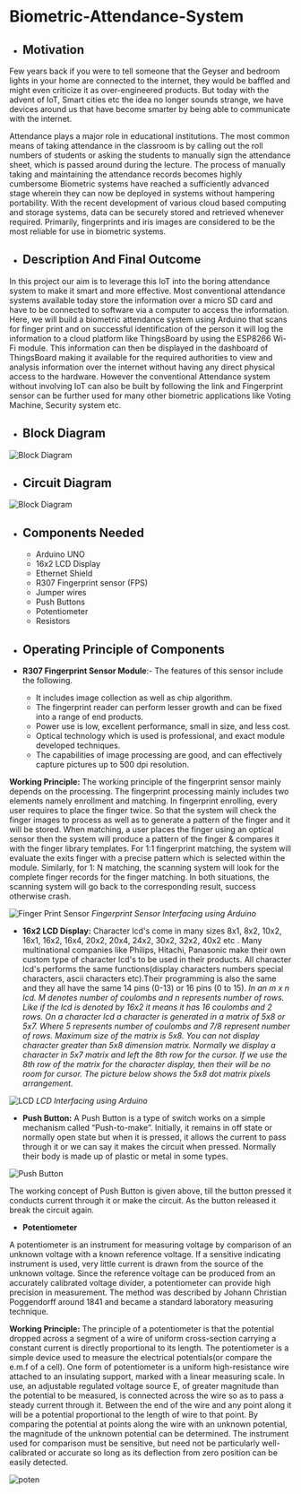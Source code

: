 # Biometric-Attendance-System

* ## Motivation
 Few years back if you were to tell someone that the Geyser and bedroom lights in your home are connected to the internet, they would be baffled and might even criticize it as over-engineered products. But today with the advent of IoT, Smart cities etc the idea no longer sounds strange, we have devices around us that have become smarter by being able to communicate with the internet.

 Attendance plays a major role in educational institutions. The most common means of taking attendance in the classroom is by calling out the roll numbers of students or asking the students to manually sign the attendance sheet, which is passed around during the lecture. The process of manually taking and maintaining the attendance records becomes highly cumbersome Biometric systems have reached a sufficiently advanced stage wherein they can now be deployed in systems without hampering portability. With the recent development of various cloud based computing and storage systems, data can be securely stored and retrieved whenever required. Primarily, fingerprints and iris images are considered to be the most reliable for use in biometric systems.

* ## Description And Final Outcome
 In this project our aim is to leverage this IoT into the boring attendance system to make it smart and more effective. Most conventional attendance systems available today store the information over a micro SD card and have to be connected to software via a computer to access the information. Here, we will build a biometric attendance system using Arduino that scans for finger print and on successful identification of the person it will log the information to a cloud platform like ThingsBoard by using the ESP8266 Wi-Fi module. This information can then be displayed in the dashboard of ThingsBoard making it available for the required authorities to view and analysis information over the internet without having any direct physical access to the hardware. However the conventional Attendance system without involving IoT can also be built by following the link and Fingerprint sensor can be further used for many other biometric applications like Voting Machine, Security system etc.

* ## Block Diagram
![Block Diagram](.image/BlockDiagram.png)

* ## Circuit Diagram
![Block Diagram](.image/CircuitDiagram.png)

* ## Components Needed
  * Arduino UNO
  * 16x2 LCD Display
  * Ethernet Shield
  * R307 Fingerprint sensor (FPS)
  * Jumper wires
  * Push Buttons
  * Potentiometer
  * Resistors

* ## Operating Principle of Components
 * **R307 Fingerprint Sensor Module**:-
   The features of this sensor include the following.
      * It includes image collection as well as chip algorithm.
      * The fingerprint reader can perform lesser growth and can be fixed into a range of end products.
      * Power use is low, excellent performance, small in size, and less cost.
      * Optical technology which is used is professional, and exact module developed techniques.
      * The capabilities of image processing are good, and can effectively capture pictures up to 500 dpi resolution.
      
  **Working Principle:**
    The working principle of the fingerprint sensor mainly depends on the processing. The fingerprint processing mainly includes two elements namely enrollment and matching. In fingerprint enrolling, every user requires to place the finger twice. So that the system will check the finger images to process as well as to generate a pattern of the finger and it will be stored. When matching, a user places the finger using an optical sensor then the system will produce a pattern of the finger & compares it with the finger library templates. For 1:1 fingerprint matching, the system will evaluate the exits finger with a precise pattern which is selected within the module. Similarly, for 1: N matching, the scanning system will look for the complete finger records for the finger matching. In both situations, the scanning system will go back to the corresponding result, success otherwise crash.
    
   ![Finger Print Sensor](.image/Fing.png)
   *Fingerprint Sensor Interfacing using Arduino*
        
  * **16x2 LCD Display:**
  Character lcd's come in many sizes 8x1, 8x2, 10x2, 16x1, 16x2, 16x4, 20x2, 20x4, 24x2, 30x2, 32x2, 40x2 etc . Many multinational companies like Philips, Hitachi, Panasonic make their own custom type of character lcd's to be used in their products. All character lcd's performs the same functions(display characters numbers special characters, ascii characters etc).Their programming is also the same and they all have the same 14 pins (0-13) or 16 pins (0 to 15).
  *In an m x n lcd. M denotes number of coulombs and n represents number of rows. Like if the lcd is denoted by 16x2 it means it has 16 coulombs and 2 rows. On a character lcd a character is generated in a matrix of 5x8 or 5x7. Where 5 represents number of coulombs and 7/8 represent number of rows. Maximum size of the matrix is 5x8. You can not display character greater than 5x8 dimension matrix. Normally we display a character in 5x7 matrix and left the 8th row for the cursor. If we use the 8th row of the matrix for the character display, then their will be no room for cursor. The picture below shows the 5x8 dot matrix pixels arrangement.*

   ![LCD](.image/lcd.png)
   *LCD Interfacing using Arduino*
 
  * **Push Button:**
    A Push Button is a type of switch works on a simple mechanism called “Push-to-make”. Initially, it remains in off state or normally open state but when it is pressed, it allows the current to pass through it or we can say it makes the circuit when pressed. Normally their body is made up of plastic or metal in some types.
  
  ![Push Button](.image/push.png)
  
  The working concept of Push Button is given above, till the button pressed it conducts current through it or make the circuit. As the button released it break the circuit again.

  * **Potentiometer**

  A potentiometer is an instrument for measuring voltage by comparison of an unknown voltage with a known reference voltage. If a sensitive indicating instrument is used, very little current is drawn from the source of the unknown voltage. Since the reference voltage can be produced from an accurately calibrated voltage divider, a potentiometer can provide high precision in measurement. The method was described by Johann Christian Poggendorff around 1841 and became a standard laboratory measuring technique.

  **Working Principle:**
  The principle of a potentiometer is that the potential dropped across a segment of a wire of uniform cross-section carrying a constant current is directly proportional to its length. The potentiometer is a simple device used to measure the electrical potentials(or compare the e.m.f of a cell). One form of potentiometer is a uniform high-resistance wire attached to an insulating support, marked with a linear measuring scale. In use, an adjustable regulated voltage source E, of greater magnitude than the potential to be measured, is connected across the wire so as to pass a steady current through it. 
  Between the end of the wire and any point along it will be a potential proportional to the length of wire to that point. By comparing the potential at points along the wire with an unknown potential, the magnitude of the unknown potential can be determined. The instrument used for comparison must be sensitive, but need not be particularly well-calibrated or accurate so long as its deflection from zero position can be easily detected.
    
  ![poten](.image/pontentio.png)


